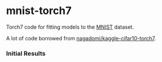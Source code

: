 mnist-torch7
============

Torch7 code for fitting models to the [MNIST](http://yann.lecun.com/exdb/mnist/) dataset.

A lot of code borrowed from [nagadomi/kaggle-cifar10-torch7](https://github.com/nagadomi/kaggle-cifar10-torch7).

### Initial Results
